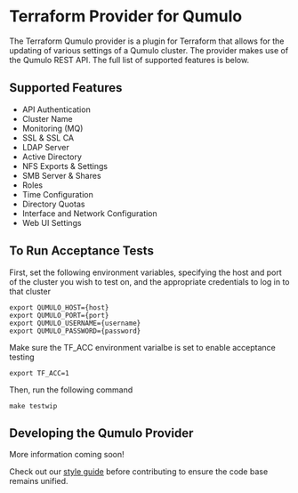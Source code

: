 # Terraform Provider for Qumulo

The Terraform Qumulo provider is a plugin for Terraform that allows for the updating of various settings of a Qumulo cluster. The provider makes use of the Qumulo REST API. The full list of supported features is below.

## Supported Features
- API Authentication
- Cluster Name
- Monitoring (MQ)
- SSL & SSL CA
- LDAP Server
- Active Directory
- NFS Exports & Settings
- SMB Server & Shares
- Roles
- Time Configuration
- Directory Quotas
- Interface and Network Configuration
- Web UI Settings

## To Run Acceptance Tests
First, set the following environment variables, specifying the host and port of the cluster you wish to test on, and the appropriate credentials to log in to that cluster

    export QUMULO_HOST={host}
    export QUMULO_PORT={port}
    export QUMULO_USERNAME={username}
    export QUMULO_PASSWORD={password}

Make sure the TF_ACC environment varialbe is set to enable acceptance testing

    export TF_ACC=1

Then, run the following command

    make testwip

## Developing the Qumulo Provider

More information coming soon!

Check out our [style guide](/STYLE.md) before contributing to ensure the code base remains unified.